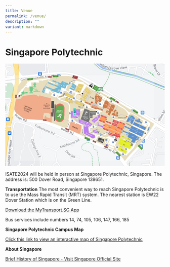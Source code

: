 ```yaml
---
title: Venue
permalink: /venue/
description: ""
variant: markdown
---
```

# Singapore Polytechnic

![](/images/sp-campus-map.jpg)

ISATE2024 will be held in person at Singapore Polytechnic, Singapore.
The address is: 500 Dover Road, Singapore 139651.

**Transportation**
The most convenient way to reach Singapore Polytechnic is to use the Mass Rapid Transit (MRT) system. The nearest station is EW22 Dover Station which is on the Green Line.

[Download the MyTransport.SG App](https://datamall.lta.gov.sg/content/datamall/en/app-zone.html)

Bus services include numbers 14, 74, 105, 106, 147, 166, 185


**Singapore Polytechnic Campus Map**

[Click this link to view an interactive map of Singapore Polytechnic](https://www.sp.edu.sg/map/)

**About Singapore**

[Brief History of Singapore - Visit Singapore Official Site](https://www.visitsingapore.com/travel-guide-tips/about-singapore/)